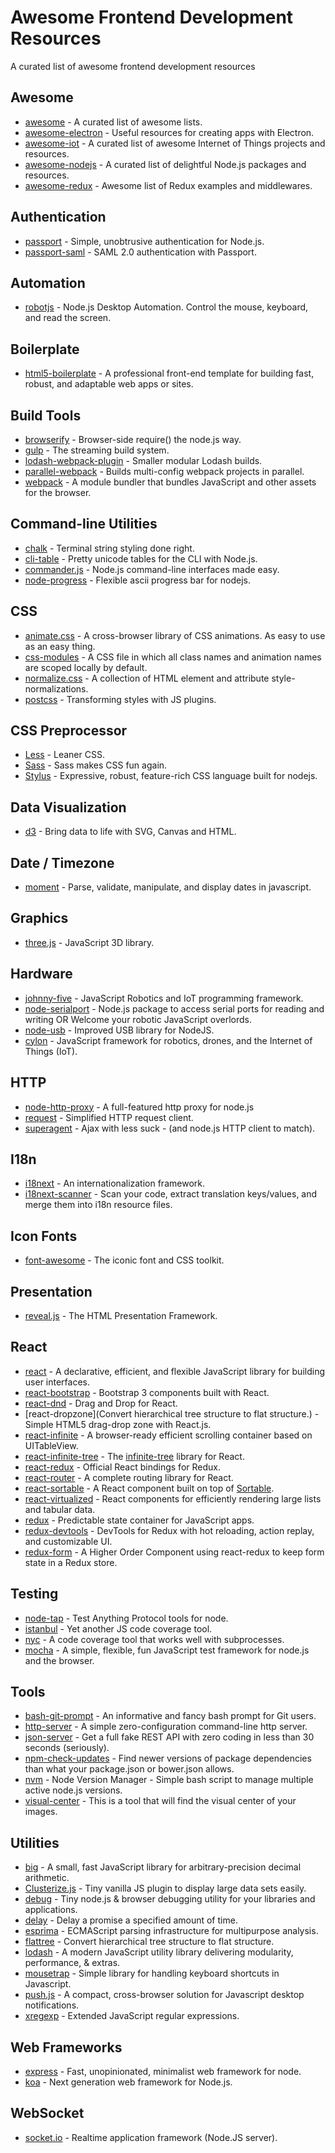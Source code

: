 # Awesome Frontend Development Resources
A curated list of awesome frontend development resources

## Awesome
- [awesome](https://github.com/sindresorhus/awesome) - A curated list of awesome lists.
- [awesome-electron](https://github.com/sindresorhus/awesome-electron) - Useful resources for creating apps with Electron.
- [awesome-iot](https://github.com/HQarroum/awesome-iot) - A curated list of awesome Internet of Things projects and resources.
- [awesome-nodejs](https://github.com/sindresorhus/awesome-nodejs) - A curated list of delightful Node.js packages and resources.
- [awesome-redux](https://github.com/xgrommx/awesome-redux) - Awesome list of Redux examples and middlewares.

## Authentication
- [passport](http://github.com/jaredhanson/passport) - Simple, unobtrusive authentication for Node.js.
- [passport-saml](https://github.com/bergie/passport-saml) - SAML 2.0 authentication with Passport.

## Automation
- [robotjs](https://github.com/octalmage/robotjs) - Node.js Desktop Automation. Control the mouse, keyboard, and read the screen.

## Boilerplate
- [html5-boilerplate](https://github.com/h5bp/html5-boilerplate) - A professional front-end template for building fast, robust, and adaptable web apps or sites.

## Build Tools
- [browserify](https://github.com/substack/node-browserify) - Browser-side require() the node.js way.
- [gulp](https://github.com/gulpjs/gulp) - The streaming build system.
- [lodash-webpack-plugin](https://github.com/lodash/lodash-webpack-plugin) - Smaller modular Lodash builds.
- [parallel-webpack](https://github.com/trivago/parallel-webpack) - Builds multi-config webpack projects in parallel.
- [webpack](https://github.com/webpack/webpack) - A module bundler that bundles JavaScript and other assets for the browser.

## Command-line Utilities
- [chalk](https://github.com/chalk/chalk) - Terminal string styling done right.
- [cli-table](https://github.com/Automattic/cli-table) - Pretty unicode tables for the CLI with Node.js.
- [commander.js](https://github.com/tj/commander.js/) - Node.js command-line interfaces made easy.
- [node-progress](https://github.com/tj/node-progress) - Flexible ascii progress bar for nodejs.

## CSS
- [animate.css](https://github.com/daneden/animate.css) - A cross-browser library of CSS animations. As easy to use as an easy thing.
- [css-modules](https://github.com/css-modules/css-modules) - A CSS file in which all class names and animation names are scoped locally by default.
- [normalize.css](https://github.com/necolas/normalize.css) - A collection of HTML element and attribute style-normalizations.
- [postcss](https://github.com/postcss/postcss) - Transforming styles with JS plugins.

## CSS Preprocessor
- [Less](https://github.com/less/less.js) - Leaner CSS.
- [Sass](https://github.com/sass/sass) - Sass makes CSS fun again.
- [Stylus](https://github.com/stylus/stylus) - Expressive, robust, feature-rich CSS language built for nodejs.

## Data Visualization
- [d3](https://github.com/d3/d3) - Bring data to life with SVG, Canvas and HTML.

## Date / Timezone
- [moment](https://github.com/moment/moment/) - Parse, validate, manipulate, and display dates in javascript.

## Graphics
- [three.js](https://github.com/mrdoob/three.js/) - JavaScript 3D library.

## Hardware
- [johnny-five](https://github.com/rwaldron/johnny-five) - JavaScript Robotics and IoT programming framework.
- [node-serialport](https://github.com/EmergingTechnologyAdvisors/node-serialport) - Node.js package to access serial ports for reading and writing OR Welcome your robotic JavaScript overlords.
- [node-usb](https://github.com/nonolith/node-usb) - Improved USB library for NodeJS.
- [cylon](https://github.com/hybridgroup/cylon/) - JavaScript framework for robotics, drones, and the Internet of Things (IoT).

## HTTP
- [node-http-proxy](https://github.com/nodejitsu/node-http-proxy) - A full-featured http proxy for node.js
- [request](https://github.com/request/request) - Simplified HTTP request client.
- [superagent](https://github.com/visionmedia/superagent) - Ajax with less suck - (and node.js HTTP client to match).

## I18n
- [i18next](https://github.com/i18next/i18next) - An internationalization framework.
- [i18next-scanner](https://github.com/i18next/i18next-scanner) - Scan your code, extract translation keys/values, and merge them into i18n resource files.

## Icon Fonts
- [font-awesome](https://github.com/FortAwesome/Font-Awesome) - The iconic font and CSS toolkit.

## Presentation
- [reveal.js](https://github.com/hakimel/reveal.js) - The HTML Presentation Framework.

## React
- [react](https://github.com/facebook/react) - A declarative, efficient, and flexible JavaScript library for building user interfaces.
- [react-bootstrap](https://github.com/react-bootstrap/react-bootstrap) - Bootstrap 3 components built with React.
- [react-dnd](https://github.com/gaearon/react-dnd) - Drag and Drop for React.
- [react-dropzone](Convert hierarchical tree structure to flat structure.) - Simple HTML5 drag-drop zone with React.js.
- [react-infinite](https://github.com/seatgeek/react-infinite) - A browser-ready efficient scrolling container based on UITableView.
- [react-infinite-tree](https://github.com/cheton/react-infinite-tree) - The [infinite-tree](https://github.com/cheton/infinite-tree) library for React.
- [react-redux](https://github.com/reactjs/react-redux) - Official React bindings for Redux.
- [react-router](https://github.com/reactjs/react-router) - A complete routing library for React.
- [react-sortable](https://github.com/cheton/react-sortable) - A React component built on top of [Sortable](https://github.com/RubaXa/Sortable).
- [react-virtualized](https://github.com/bvaughn/react-virtualized) - React components for efficiently rendering large lists and tabular data.
- [redux](https://github.com/reactjs/redux) - Predictable state container for JavaScript apps.
- [redux-devtools](https://github.com/gaearon/redux-devtools) - DevTools for Redux with hot reloading, action replay, and customizable UI.
- [redux-form](https://github.com/erikras/redux-form) - A Higher Order Component using react-redux to keep form state in a Redux store.

## Testing
- [node-tap](https://github.com/tapjs/node-tap) - Test Anything Protocol tools for node.
- [istanbul](https://github.com/gotwarlost/istanbul) - Yet another JS code coverage tool.
- [nyc](https://github.com/bcoe/nyc) - A code coverage tool that works well with subprocesses.
- [mocha](https://github.com/mochajs/mocha) - A simple, flexible, fun JavaScript test framework for node.js and the browser.

## Tools
- [bash-git-prompt](https://github.com/magicmonty/bash-git-prompt) - An informative and fancy bash prompt for Git users.
- [http-server](https://github.com/indexzero/http-server) - A simple zero-configuration command-line http server.
- [json-server](https://github.com/typicode/json-server) - Get a full fake REST API with zero coding in less than 30 seconds (seriously).
- [npm-check-updates](https://github.com/tjunnone/npm-check-updates) - Find newer versions of package dependencies than what your package.json or bower.json allows.
- [nvm](https://github.com/creationix/nvm) - Node Version Manager - Simple bash script to manage multiple active node.js versions.
- [visual-center](https://github.com/javierbyte/visual-center) - This is a tool that will find the visual center of your images.

## Utilities
- [big](https://github.com/MikeMcl/big.js) - A small, fast JavaScript library for arbitrary-precision decimal arithmetic.
- [Clusterize.js](https://github.com/NeXTs/Clusterize.js) - Tiny vanilla JS plugin to display large data sets easily.
- [debug](https://github.com/visionmedia/debug) - Tiny node.js & browser debugging utility for your libraries and applications.
- [delay](https://github.com/sindresorhus/delay) - Delay a promise a specified amount of time.
- [esprima](https://github.com/jquery/esprima) - ECMAScript parsing infrastructure for multipurpose analysis.
- [flattree](https://github.com/cheton/flattree) - Convert hierarchical tree structure to flat structure.
- [lodash](https://github.com/lodash/lodash/) - A modern JavaScript utility library delivering modularity, performance, & extras.
- [mousetrap](https://github.com/ccampbell/mousetrap) - Simple library for handling keyboard shortcuts in Javascript.
- [push.js](https://github.com/Nickersoft/push.js) - A compact, cross-browser solution for Javascript desktop notifications.
- [xregexp](https://github.com/slevithan/xregexp) - Extended JavaScript regular expressions.

## Web Frameworks
- [express](https://github.com/expressjs/express) - Fast, unopinionated, minimalist web framework for node.
- [koa](http://koajs.com/) - Next generation web framework for Node.js.

## WebSocket
- [socket.io](https://github.com/socketio/socket.io/) - Realtime application framework (Node.JS server).
